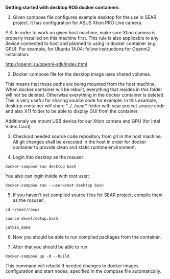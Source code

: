 

<b>Getting started with desktop ROS docker containers</b>:


1) Given compose file configures example desktop for the use in SEAR project.
It has configuration for ASUS Xtion PRO Live camera.

P.S: In order to work on given host machine, make sure Xtion camera is properly
installed on this machine first. This rule is also applicable to any device
connected to host and planned to using in docker container (e.g GPU).
For example, for Ubuntu 14.04: follow instructions for Openni2 installation:

<url>http://openni.ru/openni-sdk/index.html</url>

2) Docker compose file for the desktop image uses shared volumes.

This means that these paths are being mounted from the host machine.
When docker container will be rebuilt, everything that resides in this folder
will not be deleted. Otherwise everything in the docker container is deleted.
This is very useful for sharing source code for example. 
In this example, desktop container will share "../../sear" folder with sear project
source code and also X11 folder to be able to display GUI from the container.

Additionaly we mount USB device for our Xtion camera and GPU (for Intel Video 
Card).

3) Checkout needed source code repository from git in the host machine. All 
git changes shall be executed in the host in order for docker container to
provide clean and static runtime environment.

4) Login into desktop as the rosuser:

<code>docker-compose run desktop bash</code>

You also can login inside with root user:

<code>docker-compose run --user=root desktop bash</code>

5) If you haven't yet compiled source files for SEAR project, compile them as the rosuser:

<code>cd ~/sear/rosws</code>

<code>source devel/setup.bash</code>

<code>catkin_make</code>

6) Now you should be able to run compiled packages from the container.

7) After that you should be able to run

<code>docker-compose up -d --build</code>

This command will rebuild if needed changes to docker images configuration and
start nodes, specified in the compose file automatically.

